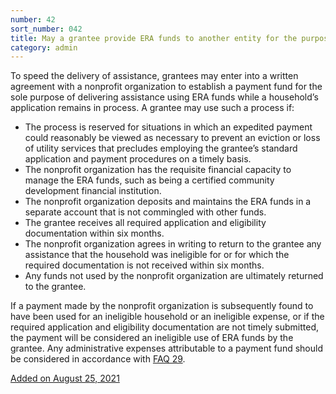 ```yaml
---
number: 42
sort_number: 042
title: May a grantee provide ERA funds to another entity for the purpose of making payments more rapidly?
category: admin
---
```


To speed the delivery of assistance, grantees may enter into a written agreement with a nonprofit organization to establish a payment fund for the sole purpose of delivering assistance using ERA funds while a household’s application remains in process. A grantee may use such a process if:

  *	The process is reserved for situations in which an expedited payment could reasonably be viewed as necessary to prevent an eviction or loss of utility services that precludes employing the grantee’s standard application and payment procedures on a timely basis. 
  *	The nonprofit organization has the requisite financial capacity to manage the ERA funds, such as being a certified community development financial institution.
  *	The nonprofit organization deposits and maintains the ERA funds in a separate account that is not commingled with other funds.
  *	The grantee receives all required application and eligibility documentation within six months.
  *	The nonprofit organization agrees in writing to return to the grantee any assistance that the household was ineligible for or for which the required documentation is not received within six months. 
  *	Any funds not used by the nonprofit organization are ultimately returned to the grantee. 

If a payment made by the nonprofit organization is subsequently found to have been used for an ineligible household or an ineligible expense, or if the required application and eligibility documentation are not timely submitted, the payment will be considered an ineligible use of ERA funds by the grantee. Any administrative expenses attributable to a payment fund should be considered in accordance with <a href="{{ site.baseurl }}/faqs#29">FAQ 29</a>.

<a href="{{ site.baseurl }}/implementation-guidance/changes/" class="era-guidance__datestamp">Added on August 25, 2021</a>
